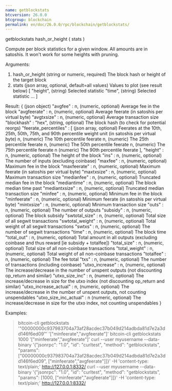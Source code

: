 ```yaml
---
name: getblockstats
btcversion: 26.0.0
btcgroup: blockchain
permalink: en/doc/26.0.0/rpc/blockchain/getblockstats/
---
```


getblockstats hash_or_height ( stats )

Compute per block statistics for a given window. All amounts are in satoshis.
It won't work for some heights with pruning.

Arguments:
1. hash_or_height    (string or numeric, required) The block hash or height of the target block
2. stats             (json array, optional, default=all values) Values to plot (see result below)
     [
       "height",     (string) Selected statistic
       "time",       (string) Selected statistic
       ...
     ]

Result:
{                                (json object)
  "avgfee" : n,                  (numeric, optional) Average fee in the block
  "avgfeerate" : n,              (numeric, optional) Average feerate (in satoshis per virtual byte)
  "avgtxsize" : n,               (numeric, optional) Average transaction size
  "blockhash" : "hex",           (string, optional) The block hash (to check for potential reorgs)
  "feerate_percentiles" : [      (json array, optional) Feerates at the 10th, 25th, 50th, 75th, and 90th percentile weight unit (in satoshis per virtual byte)
    n,                           (numeric) The 10th percentile feerate
    n,                           (numeric) The 25th percentile feerate
    n,                           (numeric) The 50th percentile feerate
    n,                           (numeric) The 75th percentile feerate
    n                            (numeric) The 90th percentile feerate
  ],
  "height" : n,                  (numeric, optional) The height of the block
  "ins" : n,                     (numeric, optional) The number of inputs (excluding coinbase)
  "maxfee" : n,                  (numeric, optional) Maximum fee in the block
  "maxfeerate" : n,              (numeric, optional) Maximum feerate (in satoshis per virtual byte)
  "maxtxsize" : n,               (numeric, optional) Maximum transaction size
  "medianfee" : n,               (numeric, optional) Truncated median fee in the block
  "mediantime" : n,              (numeric, optional) The block median time past
  "mediantxsize" : n,            (numeric, optional) Truncated median transaction size
  "minfee" : n,                  (numeric, optional) Minimum fee in the block
  "minfeerate" : n,              (numeric, optional) Minimum feerate (in satoshis per virtual byte)
  "mintxsize" : n,               (numeric, optional) Minimum transaction size
  "outs" : n,                    (numeric, optional) The number of outputs
  "subsidy" : n,                 (numeric, optional) The block subsidy
  "swtotal_size" : n,            (numeric, optional) Total size of all segwit transactions
  "swtotal_weight" : n,          (numeric, optional) Total weight of all segwit transactions
  "swtxs" : n,                   (numeric, optional) The number of segwit transactions
  "time" : n,                    (numeric, optional) The block time
  "total_out" : n,               (numeric, optional) Total amount in all outputs (excluding coinbase and thus reward [ie subsidy + totalfee])
  "total_size" : n,              (numeric, optional) Total size of all non-coinbase transactions
  "total_weight" : n,            (numeric, optional) Total weight of all non-coinbase transactions
  "totalfee" : n,                (numeric, optional) The fee total
  "txs" : n,                     (numeric, optional) The number of transactions (including coinbase)
  "utxo_increase" : n,           (numeric, optional) The increase/decrease in the number of unspent outputs (not discounting op_return and similar)
  "utxo_size_inc" : n,           (numeric, optional) The increase/decrease in size for the utxo index (not discounting op_return and similar)
  "utxo_increase_actual" : n,    (numeric, optional) The increase/decrease in the number of unspent outputs, not counting unspendables
  "utxo_size_inc_actual" : n     (numeric, optional) The increase/decrease in size for the utxo index, not counting unspendables
}

Examples:
> bitcoin-cli getblockstats '"00000000c937983704a73af28acdec37b049d214adbda81d7e2a3dd146f6ed09"' '["minfeerate","avgfeerate"]'
> bitcoin-cli getblockstats 1000 '["minfeerate","avgfeerate"]'
> curl --user myusername --data-binary '{"jsonrpc": "1.0", "id": "curltest", "method": "getblockstats", "params": ["00000000c937983704a73af28acdec37b049d214adbda81d7e2a3dd146f6ed09", ["minfeerate","avgfeerate"]]}' -H 'content-type: text/plain;' http://127.0.0.1:8332/
> curl --user myusername --data-binary '{"jsonrpc": "1.0", "id": "curltest", "method": "getblockstats", "params": [1000, ["minfeerate","avgfeerate"]]}' -H 'content-type: text/plain;' http://127.0.0.1:8332/



